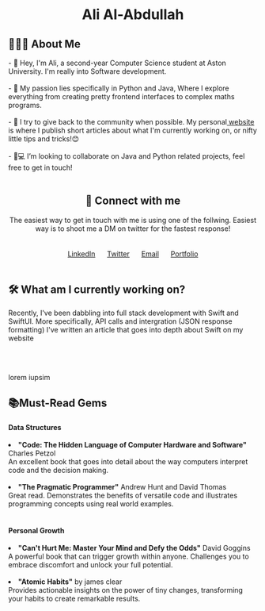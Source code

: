 <h1 align="center"> Ali Al-Abdullah</h1>

<section> 
 <summary><h2>👨🏽‍💻 About Me</h2></summary> 
  <p>
- 👋 Hey, I'm Ali, a second-year Computer Science student at Aston University. I'm really into Software development.
    <br><br>
-  🌟 My passion lies specifically in Python and Java, Where I explore everything from creating pretty frontend interfaces to complex maths programs.
    <br><br>
- 🚀 I try to give back to the community when possible.  My personal<a href="aliab.me"> website</a> is where I publish short articles about what I'm currently working on, or nifty little tips and tricks!😊
    <br><br>
- 💞💻  I’m looking to collaborate on Java and Python related projects, feel free to get in touch!
    <br>
    <br>
</p>

</section>

<section align="center">
  <h2>🤝 Connect with me </h2>
 <p>The easiest way to get in touch with me is using one of the follwing. Easiest way is to shoot me a DM on twitter for the fastest response! </p>
  <div style="padding: 20px;">
    <a href="https://www.linkedin.com/in/your_username" target="_blank" style="margin-right: 20px;">LinkedIn</a>
    <a href="https://twitter.com/your_username" target="_blank" style="margin-right: 20px;">Twitter</a>
    <a href="mailto:your_email@example.com" style="margin-right: 20px;">Email</a>
    <a href="https://www.your_portfolio.com" target="_blank">Portfolio</a>
  </div>
</section>



<section>
 <h2>🛠️ What am I currently working on?</h2>
 <p> Recently, I've been dabbling into full stack development with Swift and SwiftUI. More specifically, API calls and intergration (JSON response formatting) I've written an article that goes into depth about Swift on my website</p><br><br>
 <p> lorem iupsim </p>
</section>
<section>
 <h2>📚Must-Read Gems</h2>
 <h4>Data Structures</h4>
 <li><b>"Code: The Hidden Language of Computer Hardware and Software" </b> Charles Petzol </b></li>
 An excellent book that goes into detail about the way computers interpret code and the decision making. 
 <br>
 <br>

<li><b>"The Pragmatic Programmer"</b> Andrew Hunt and David Thomas</li>
 Great read. Demonstrates the benefits of versatile code and illustrates programming concepts using real world examples. 
  <br> <br>

  <h4>Personal Growth</h4>
 <li><b>"Can't Hurt Me: Master Your Mind and Defy the Odds"</b> David Goggins</li>
 A powerful book that can trigger growth within anyone. Challenges you to embrace discomfort and unlock your full potential.
 <br> <br>

<li><b>"Atomic Habits"</b> by james clear</li>
 Provides actionable insights on the power of tiny changes, transforming your habits to create remarkable results. 

  <br> <br>
</section>




<!---
arcticxo/arcticxo is a ✨ special ✨ repository because its `README.md` (this file) appears on your GitHub profile.
You can click the Preview link to take a look at your changes.
--->
